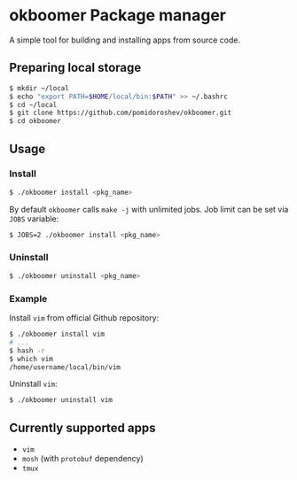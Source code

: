 # okboomer Package manager

A simple tool for building and installing apps from source code.

## Preparing local storage

```bash
$ mkdir ~/local
$ echo "export PATH=$HOME/local/bin:$PATH" >> ~/.bashrc
$ cd ~/local
$ git clone https://github.com/pomidoroshev/okboomer.git
$ cd okboomer
```

## Usage

### Install

```bash
$ ./okboomer install <pkg_name>
```

By default `okboomer` calls `make -j` with unlimited jobs. Job limit can be set via `JOBS` variable:

```bash
$ JOBS=2 ./okboomer install <pkg_name>
```

### Uninstall

```bash
$ ./okboomer uninstall <pkg_name>
```

### Example

Install `vim` from official Github repository:

```bash
$ ./okboomer install vim
# ...
$ hash -r
$ which vim
/home/username/local/bin/vim
```

Uninstall `vim`:

```bash
$ ./okboomer uninstall vim
```

## Currently supported apps

- `vim`
- `mosh` (with `protobuf` dependency)
- `tmux`
